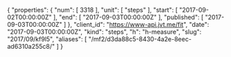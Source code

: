 {
  "properties": {
    "num": [
      3318
    ],
    "unit": [
      "steps"
    ],
    "start": [
      "2017-09-02T00:00:00Z"
    ],
    "end": [
      "2017-09-03T00:00:00Z"
    ],
    "published": [
      "2017-09-03T00:00:00Z"
    ]
  },
  "client_id": "https://www-api.jvt.me/fit",
  "date": "2017-09-03T00:00:00Z",
  "kind": "steps",
  "h": "h-measure",
  "slug": "2017/09/kf9l5",
  "aliases": [
    "/mf2/d3da88c5-8430-4a2e-8eec-ad6310a255c8/"
  ]
}
